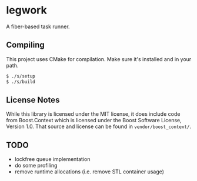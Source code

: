 # legwork

A fiber-based task runner.

## Compiling

This project uses CMake for compilation. Make sure it's installed and in your path.

```bash
$ ./s/setup
$ ./s/build
```

## License Notes

While this library is licensed under the MIT license, it does include code from Boost.Context which is licensed under the Boost Software License, Version 1.0. That source and license can be found in `vendor/boost_context/`.

## TODO
- lockfree queue implementation
- do some profiling
- remove runtime allocations (i.e. remove STL container usage)

